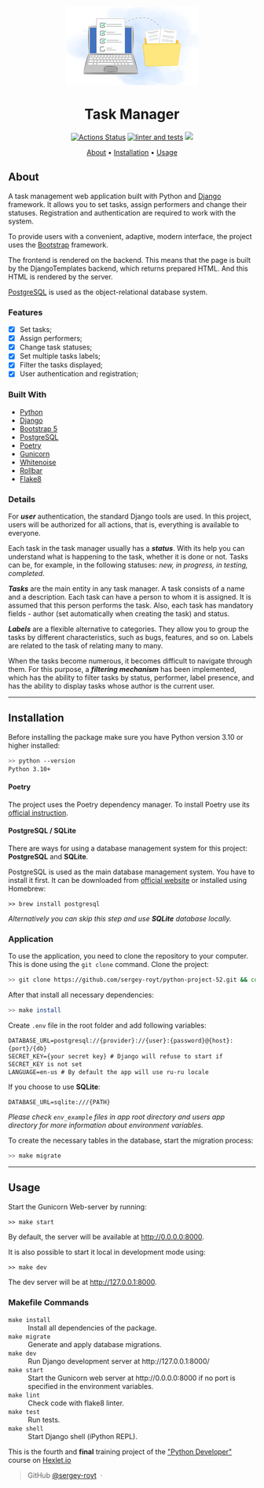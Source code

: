 <div align="center">

<img src="https://raw.githubusercontent.com/ivnvxd/ivnvxd/master/img/h_task_manager.png" alt="logo" width="270" height="auto" />    
<h1>Task Manager</h1>

[![Actions Status](https://github.com/sergey-royt/python-project-52/actions/workflows/hexlet-check.yml/badge.svg)](https://github.com/sergey-royt/python-project-52/actions)
[![linter and tests](https://github.com/sergey-royt/python-project-52/actions/workflows/linter-check.yml/badge.svg)](https://github.com/sergey-royt/python-project-52/actions/workflows/linter-check.yml)
<a href="https://codeclimate.com/github/sergey-royt/python-project-52/test_coverage"><img src="https://api.codeclimate.com/v1/badges/1a2a6cfe923166d7cd63/test_coverage" /></a>

<p>

<a href="#about">About</a> •
<a href="#installation">Installation</a> •
<a href="#usage">Usage</a>
</p>

</div>

<h2>About</h2>

A task management web application built with Python and [Django](https://www.djangoproject.com/) framework. It allows you to set tasks, assign performers and change their statuses. Registration and authentication are required to work with the system.

To provide users with a convenient, adaptive, modern interface, the project uses the [Bootstrap](https://getbootstrap.com/) framework.

The frontend is rendered on the backend. This means that the page is built by the DjangoTemplates backend, which returns prepared HTML. And this HTML is rendered by the server.

[PostgreSQL](https://www.postgresql.org/) is used as the object-relational database system.

### Features

* [x] Set tasks;
* [x] Assign performers;
* [x] Change task statuses;
* [x] Set multiple tasks labels;
* [x] Filter the tasks displayed;
* [x] User authentication and registration;

### Built With

* [Python](https://www.python.org/)
* [Django](https://www.djangoproject.com/)
* [Bootstrap 5](https://getbootstrap.com/)
* [PostgreSQL](https://www.postgresql.org/)
* [Poetry](https://python-poetry.org/)
* [Gunicorn](https://gunicorn.org/)
* [Whitenoise](http://whitenoise.evans.io/en/latest/)
* [Rollbar](https://rollbar.com/)
* [Flake8](https://flake8.pycqa.org/en/latest/)

### Details

For **_user_** authentication, the standard Django tools are used. In this project, users will be authorized for all actions, that is, everything is available to everyone.

Each task in the task manager usually has a **_status_**. With its help you can understand what is happening to the task, whether it is done or not. Tasks can be, for example, in the following statuses: _new, in progress, in testing, completed_.

**_Tasks_** are the main entity in any task manager. A task consists of a name and a description. Each task can have a person to whom it is assigned. It is assumed that this person performs the task. Also, each task has mandatory fields - author (set automatically when creating the task) and status.

**_Labels_** are a flexible alternative to categories. They allow you to group the tasks by different characteristics, such as bugs, features, and so on. Labels are related to the task of relating many to many.

When the tasks become numerous, it becomes difficult to navigate through them. For this purpose, a **_filtering mechanism_** has been implemented, which has the ability to filter tasks by status, performer, label presence, and has the ability to display tasks whose author is the current user.

---

## Installation

Before installing the package make sure you have Python version 3.10 or higher installed:

```bash
>> python --version
Python 3.10+
```

#### Poetry

The project uses the Poetry dependency manager. To install Poetry use its [official instruction](https://python-poetry.org/docs/#installation).

#### PostgreSQL / SQLite

There are ways for using a database management system for this project: **PostgreSQL** and **SQLite**.

PostgreSQL is used as the main database management system. You have to install it first. It can be downloaded from [official website](https://www.postgresql.org/download/) or installed using Homebrew:
```shell
>> brew install postgresql
```

_Alternatively you can skip this step and use **SQLite** database locally._

### Application

To use the application, you need to clone the repository to your computer. This is done using the `git clone` command. Clone the project:

```bash
>> git clone https://github.com/sergey-royt/python-project-52.git && cd python-project-52
```

After that install all necessary dependencies:

```bash
>> make install
```

Create `.env` file in the root folder and add following variables:
```dotenv
DATABASE_URL=postgresql://{provider}://{user}:{password}@{host}:{port}/{db}
SECRET_KEY={your secret key} # Django will refuse to start if SECRET_KEY is not set
LANGUAGE=en-us # By default the app will use ru-ru locale
```
If you choose to use **SQLite**:
```dotenv
DATABASE_URL=sqlite:///{PATH}
```

_Please check ```env_example``` files in app root directory and users app directory for more information 
about environment variables._

To create the necessary tables in the database, start the migration process:
```bash
>> make migrate
```

---

## Usage

Start the Gunicorn Web-server by running:

```shell
>> make start
```

By default, the server will be available at http://0.0.0.0:8000.

It is also possible to start it local in development mode using:

```shell
>> make dev
```

The dev server will be at http://127.0.0.1:8000.

### Makefile Commands

<dl>
    <dt><code>make install</code></dt>
    <dd>Install all dependencies of the package.</dd>
    <dt><code>make migrate</code></dt>
    <dd>Generate and apply database migrations.</dd>
    <dt><code>make dev</code></dt>
    <dd>Run Django development server at http://127.0.0.1:8000/</dd>
    <dt><code>make start</code></dt>
    <dd>Start the Gunicorn web server at http://0.0.0.0:8000 if no port is specified in the environment variables.</dd>
    <dt><code>make lint</code></dt>
    <dd>Check code with flake8 linter.</dd>
    <dt><code>make test</code></dt>
    <dd>Run tests.</dd>
    <dt><code>make shell</code></dt>
    <dd>Start Django shell (iPython REPL).</dd>
</dl>

This is the fourth and **final** training project of the ["Python Developer"](https://ru.hexlet.io/programs/python) course on [Hexlet.io](https://hexlet.io)

> GitHub [@sergey-royt](https://github.com/sergey-royt) &nbsp;&middot;&nbsp;
